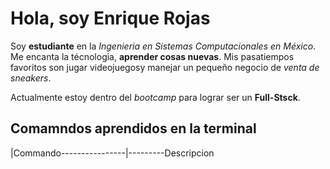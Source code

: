 # Hola, soy Enrique Rojas 

Soy **estudiante** en la _Ingenieria en Sistemas Computacionales en México_. Me encanta la técnologia, **aprender cosas nuevas**. Mis pasatiempos favoritos son jugar videojuegosy manejar un pequeño negocio de _venta de sneakers_.

Actualmente estoy dentro del _bootcamp_ para lograr ser un **Full-Stsck**.

## Comamndos aprendidos en la terminal 

|Commando----------------|---------Descripcion
